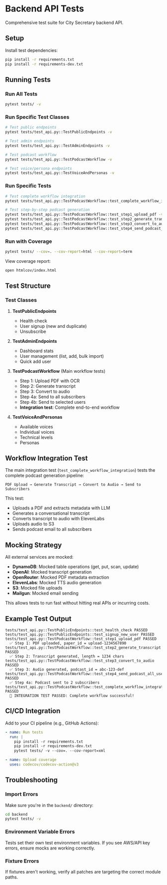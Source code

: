 # Backend API Tests

Comprehensive test suite for City Secretary backend API.

## Setup

Install test dependencies:

```bash
pip install -r requirements.txt
pip install -r requirements-dev.txt
```

## Running Tests

### Run All Tests
```bash
pytest tests/ -v
```

### Run Specific Test Classes
```bash
# Test public endpoints
pytest tests/test_api.py::TestPublicEndpoints -v

# Test admin endpoints
pytest tests/test_api.py::TestAdminEndpoints -v

# Test podcast workflow
pytest tests/test_api.py::TestPodcastWorkflow -v

# Test voice/persona endpoints
pytest tests/test_api.py::TestVoiceAndPersonas -v
```

### Run Specific Tests
```bash
# Test complete workflow integration
pytest tests/test_api.py::TestPodcastWorkflow::test_complete_workflow_integration -v

# Test step-by-step podcast generation
pytest tests/test_api.py::TestPodcastWorkflow::test_step1_upload_pdf -v
pytest tests/test_api.py::TestPodcastWorkflow::test_step2_generate_transcript -v
pytest tests/test_api.py::TestPodcastWorkflow::test_step3_convert_to_audio -v
pytest tests/test_api.py::TestPodcastWorkflow::test_step4_send_podcast_all_users -v
```

### Run with Coverage
```bash
pytest tests/ --cov=. --cov-report=html --cov-report=term
```

View coverage report:
```bash
open htmlcov/index.html
```

## Test Structure

### Test Classes

1. **TestPublicEndpoints**
   - Health check
   - User signup (new and duplicate)
   - Unsubscribe

2. **TestAdminEndpoints**
   - Dashboard stats
   - User management (list, add, bulk import)
   - Quick add user

3. **TestPodcastWorkflow** (Main workflow tests)
   - Step 1: Upload PDF with OCR
   - Step 2: Generate transcript
   - Step 3: Convert to audio
   - Step 4a: Send to all subscribers
   - Step 4b: Send to selected users
   - **Integration test**: Complete end-to-end workflow

4. **TestVoiceAndPersonas**
   - Available voices
   - Individual voices
   - Technical levels
   - Personas

## Workflow Integration Test

The main integration test (`test_complete_workflow_integration`) tests the complete podcast generation pipeline:

```
PDF Upload → Generate Transcript → Convert to Audio → Send to Subscribers
```

This test:
- Uploads a PDF and extracts metadata with LLM
- Generates a conversational transcript
- Converts transcript to audio with ElevenLabs
- Uploads audio to S3
- Sends podcast email to all subscribers

## Mocking Strategy

All external services are mocked:
- **DynamoDB**: Mocked table operations (get, put, scan, update)
- **OpenAI**: Mocked transcript generation
- **OpenRouter**: Mocked PDF metadata extraction
- **ElevenLabs**: Mocked TTS audio generation
- **S3**: Mocked file uploads
- **Mailgun**: Mocked email sending

This allows tests to run fast without hitting real APIs or incurring costs.

## Example Test Output

```
tests/test_api.py::TestPublicEndpoints::test_health_check PASSED
tests/test_api.py::TestPublicEndpoints::test_signup_new_user PASSED
tests/test_api.py::TestPodcastWorkflow::test_step1_upload_pdf PASSED
  ✅ Step 1: PDF uploaded, paper_id = upload-1234567890
tests/test_api.py::TestPodcastWorkflow::test_step2_generate_transcript PASSED
  ✅ Step 2: Transcript generated, length = 1234 chars
tests/test_api.py::TestPodcastWorkflow::test_step3_convert_to_audio PASSED
  ✅ Step 3: Audio generated, podcast_id = abc-123-def
tests/test_api.py::TestPodcastWorkflow::test_step4_send_podcast_all_users PASSED
  ✅ Step 4a: Podcast sent to 2 subscribers
tests/test_api.py::TestPodcastWorkflow::test_complete_workflow_integration PASSED
  🎉 INTEGRATION TEST PASSED: Complete workflow successful!
```

## CI/CD Integration

Add to your CI pipeline (e.g., GitHub Actions):

```yaml
- name: Run tests
  run: |
    pip install -r requirements.txt
    pip install -r requirements-dev.txt
    pytest tests/ -v --cov=. --cov-report=xml

- name: Upload coverage
  uses: codecov/codecov-action@v3
```

## Troubleshooting

### Import Errors
Make sure you're in the `backend/` directory:
```bash
cd backend
pytest tests/ -v
```

### Environment Variable Errors
Tests set their own test environment variables. If you see AWS/API key errors, ensure mocks are working correctly.

### Fixture Errors
If fixtures aren't working, verify all patches are targeting the correct module paths.
